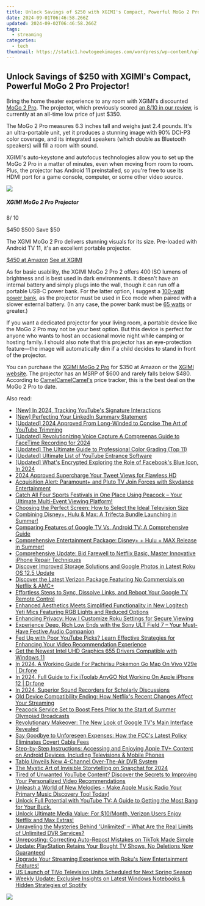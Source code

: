 ```yaml
---
title: Unlock Savings of $250 with XGIMI's Compact, Powerful MoGo 2 Pro Projector!
date: 2024-09-01T06:46:58.266Z
updated: 2024-09-02T06:46:58.266Z
tags:
  - streaming
categories:
  - tech
thumbnail: https://static1.howtogeekimages.com/wordpress/wp-content/uploads/2024/03/52751811229_521959bea6_o.jpg
---
```


## Unlock Savings of $250 with XGIMI's Compact, Powerful MoGo 2 Pro Projector!

Bring the home theater experience to any room with XGIMI's discounted [MoGo 2 Pro](https://www.amazon.com/XGIMI-MoGo-Pro-Projector-Bluetooth/dp/B0BWQB77LX?tag=hotoge-20&ascsubtag=UUhtgUeUpU2002198&asc%5Frefurl=https%3A%2F%2Fwww.howtogeek.com%2Fxgimi-mogo-2-pro-ultra-portable-projector-deal-march-2024%2F&asc%5Fcampaign=Short-Term). The projector, which previously scored [an 8/10 in our review](https://screen-video-capture.techidaily.com/simplifying-streaming-key-tactics-for-youtube-and-twitch-via-obs-for-2024/), is currently at an all-time low price of just $350.

 The MoGo 2 Pro measures 6.3 inches tall and weighs just 2.4 pounds. It's an ultra-portable unit, yet it produces a stunning image with 90% DCI-P3 color coverage, and its integrated speakers (which double as Bluetooth speakers) will fill a room with sound.

 XGIMI's auto-keystone and autofocus technologies allow you to set up the MoGo 2 Pro in a matter of minutes, even when moving from room to room. Plus, the projector has Android 11 preinstalled, so you're free to use its HDMI port for a game console, computer, or some other video source.

![](https://static1.howtogeekimages.com/wordpress/wp-content/uploads/2023/07/xgimi-mogo-2-pro-projector-small.jpg) 

#####  XGIMI MoGo 2 Pro Projector

8/ 10 

$450 $500 Save $50 

The XGMI MoGo 2 Pro delivers stunning visuals for its size. Pre-loaded with Android TV 11, it's an excellent portable projector.

[$450 at Amazon](https://www.amazon.com/XGIMI-MoGo-Pro-Projector-Bluetooth/dp/B0BWQB77LX?tag=hotoge-20&ascsubtag=UUhtgUeUpU2002198&asc%5Frefurl=https%3A%2F%2Fwww.howtogeek.com%2Fxgimi-mogo-2-pro-ultra-portable-projector-deal-march-2024%2F&asc%5Fcampaign=Short-Term) [See at XGIMI](https://us.xgimi.com/products/mogo-2-pro?gclid=Cj0KCQjw4NujBhC5ARIsAF4Iv6dVyscBOJTaLmlsLJ6a3mZMnufPOsFsqtKG83q4mnWDH5lSNOe7uIUaAovAEALw%5FwcB) 

 As for basic usability, the XGIMI MoGo 2 Pro 2 offers 400 ISO lumens of brightness and is best used in dark environments. It doesn't have an internal battery and simply plugs into the wall, though it can run off a portable USB-C power bank. For the latter option, I suggest a [100-watt power bank](https://android-location-track.techidaily.com/in-2024-top-5-tracking-apps-to-track-vivo-x90s-without-them-knowing-drfone-by-drfone-virtual-android/), as the projector must be used in Eco mode when paired with a slower external battery. (In any case, the power bank must be [65 watts](https://www.amazon.com/Anker-Portable-Charger-PowerCore-Microsoft/dp/B0B9XHR6BG/?tag=hotoge-20&ascsubtag=UUhtgUeUpU2002198&asc%5Frefurl=https%3A%2F%2Fwww.howtogeek.com%2Fxgimi-mogo-2-pro-ultra-portable-projector-deal-march-2024%2F&asc%5Fcampaign=Short-Term) or greater.)

 If you want a dedicated projector for your living room, a portable device like the MoGo 2 Pro may not be your best option. But this device is perfect for anyone who wants to host an occasional movie night while camping or hosting family. I should also note that this projector has an eye-protection feature—the image will automatically dim if a child decides to stand in front of the projector.

 You can purchase the [XGIMI MoGo 2 Pro](https://www.amazon.com/XGIMI-MoGo-Pro-Projector-Bluetooth/dp/B0BWQB77LX?tag=hotoge-20&ascsubtag=UUhtgUeUpU2002198&asc%5Frefurl=https%3A%2F%2Fwww.howtogeek.com%2Fxgimi-mogo-2-pro-ultra-portable-projector-deal-march-2024%2F&asc%5Fcampaign=Short-Term) for $350 at Amazon or the [XGIMI website](https://us.xgimi.com/products/mogo-2-pro). The projector has an MSRP of $600 and rarely falls below $480\. According to [CamelCamelCamel's](https://camelcamelcamel.com/product/B0BWQB77LX) price tracker, this is the best deal on the MoGo 2 Pro to date.

<ins class="adsbygoogle"
     style="display:block"
     data-ad-format="autorelaxed"
     data-ad-client="ca-pub-7571918770474297"
     data-ad-slot="1223367746"></ins>



<ins class="adsbygoogle"
     style="display:block"
     data-ad-client="ca-pub-7571918770474297"
     data-ad-slot="8358498916"
     data-ad-format="auto"
     data-full-width-responsive="true"></ins>

<span class="atpl-alsoreadstyle">Also read:</span>
<div><ul>
<li><a href="https://youtube-docs.techidaily.com/n-2024-tracking-youtubes-signature-interactions/"><u>[New] In 2024, Tracking YouTube's Signature Interactions</u></a></li>
<li><a href="https://fox-links.techidaily.com/new-perfecting-your-linkedin-summary-statement/"><u>[New] Perfecting Your LinkedIn Summary Statement</u></a></li>
<li><a href="https://eaxpv-info.techidaily.com/updated-2024-approved-from-long-winded-to-concise-the-art-of-youtube-trimming/"><u>[Updated] 2024 Approved  From Long-Winded to Concise  The Art of YouTube Trimming</u></a></li>
<li><a href="https://screen-recording.techidaily.com/updated-revolutionizing-voice-capture-a-compreenas-guide-to-facetime-recording-for-2024/"><u>[Updated] Revolutionizing Voice Capture  A Compreenas Guide to FaceTime Recording for 2024</u></a></li>
<li><a href="https://some-skills.techidaily.com/updated-the-ultimate-guide-to-professional-color-grading-top-11/"><u>[Updated] The Ultimate Guide to Professional Color Grading (Top 11)</u></a></li>
<li><a href="https://youtube-webster.techidaily.com/ed-ultimate-list-of-youtube-entrance-software/"><u>[Updated] Ultimate List of YouTube Entrance Software</u></a></li>
<li><a href="https://facebook-clips.techidaily.com/updated-whats-encrypted-exploring-the-role-of-facebooks-blue-icon-in-2024/"><u>[Updated] What's Encrypted  Exploring the Role of Facebook's Blue Icon, In 2024</u></a></li>
<li><a href="https://twitter-videos.techidaily.com/2024-approved-supercharge-your-tweet-views-for-flawless-hd/"><u>2024 Approved  Supercharge Your Tweet Views for Flawless HD</u></a></li>
<li><a href="https://media-tips.techidaily.com/acquisition-alert-paramountplus-and-pluto-tv-join-forces-with-skydance-entertainment/"><u>Acquisition Alert: Paramount+ and Pluto TV Join Forces with Skydance Entertainment</u></a></li>
<li><a href="https://media-tips.techidaily.com/catch-all-four-sports-festivals-in-one-place-using-peacock-your-ultimate-multi-event-viewing-platform/"><u>Catch All Four Sports Festivals in One Place Using Peacock – Your Ultimate Multi-Event Viewing Platform!</u></a></li>
<li><a href="https://media-tips.techidaily.com/choosing-the-perfect-screen-how-to-select-the-ideal-television-size/"><u>Choosing the Perfect Screen: How to Select the Ideal Television Size</u></a></li>
<li><a href="https://media-tips.techidaily.com/combining-disneyplus-hulu-and-max-a-trifecta-bundle-launching-in-summer/"><u>Combining Disney+, Hulu & Max: A Trifecta Bundle Launching in Summer!</u></a></li>
<li><a href="https://media-tips.techidaily.com/comparing-features-of-google-tv-vs-android-tv-a-comprehensive-guide/"><u>Comparing Features of Google TV Vs. Android TV: A Comprehensive Guide</u></a></li>
<li><a href="https://media-tips.techidaily.com/comprehensive-entertainment-package-disneyplus-plus-hulu-plus-max-release-in-summer/"><u>Comprehensive Entertainment Package: Disney+ + Hulu + MAX Release in Summer!</u></a></li>
<li><a href="https://media-tips.techidaily.com/comprehensive-update-bid-farewell-to-netflix-basic-master-innovative-iphone-repair-techniques/"><u>Comprehensive Update: Bid Farewell to Netflix Basic, Master Innovative iPhone Repair Techniques</u></a></li>
<li><a href="https://media-tips.techidaily.com/discover-improved-storage-solutions-and-google-photos-in-latest-roku-os-125-update/"><u>Discover Improved Storage Solutions and Google Photos in Latest Roku OS 12.5 Update</u></a></li>
<li><a href="https://media-tips.techidaily.com/discover-the-latest-verizon-package-featuring-no-commercials-on-netflix-and-amcplus/"><u>Discover the Latest Verizon Package Featuring No Commercials on Netflix & AMC+</u></a></li>
<li><a href="https://media-tips.techidaily.com/effortless-steps-to-sync-dissolve-links-and-reboot-your-google-tv-remote-control/"><u>Effortless Steps to Sync, Dissolve Links, and Reboot Your Google TV Remote Control</u></a></li>
<li><a href="https://media-tips.techidaily.com/enhanced-aesthetics-meets-simplified-functionality-in-new-logitech-yeti-mics-featuring-rgb-lights-and-reduced-options/"><u>Enhanced Aesthetics Meets Simplified Functionality in New Logitech Yeti Mics Featuring RGB Lights and Reduced Options</u></a></li>
<li><a href="https://media-tips.techidaily.com/enhancing-privacy-how-i-customize-roku-settings-for-secure-viewing/"><u>Enhancing Privacy: How I Customize Roku Settings for Secure Viewing</u></a></li>
<li><a href="https://review-topics.techidaily.com/experience-deep-rich-low-ends-with-the-sony-ult-field-7-your-must-have-festive-audio-companion/"><u>Experience Deep, Rich Low Ends with the Sony ULT Field 7 – Your Must-Have Festive Audio Companion</u></a></li>
<li><a href="https://media-tips.techidaily.com/fed-up-with-poor-youtube-picks-learn-effective-strategies-for-enhancing-your-video-recommendation-experience/"><u>Fed Up with Poor YouTube Picks? Learn Effective Strategies for Enhancing Your Video Recommendation Experience</u></a></li>
<li><a href="https://driver-download.techidaily.com/get-the-newest-intel-uhd-graphics-655-drivers-compatible-with-windows-11/"><u>Get the Newest Intel UHD Graphics 655 Drivers Compatible with Windows 11</u></a></li>
<li><a href="https://change-location.techidaily.com/in-2024-a-working-guide-for-pachirisu-pokemon-go-map-on-vivo-v29e-drfone-by-drfone-virtual-android/"><u>In 2024, A Working Guide For Pachirisu Pokemon Go Map On Vivo V29e | Dr.fone</u></a></li>
<li><a href="https://review-topics.techidaily.com/in-2024-full-guide-to-fix-itoolab-anygo-not-working-on-apple-iphone-12-drfone-by-drfone-virtual-ios/"><u>In 2024, Full Guide to Fix iToolab AnyGO Not Working On Apple iPhone 12 | Dr.fone</u></a></li>
<li><a href="https://screen-sharing-recording.techidaily.com/in-2024-superior-sound-recorders-for-scholarly-discussions/"><u>In 2024, Superior Sound Recorders for Scholarly Discussions</u></a></li>
<li><a href="https://media-tips.techidaily.com/old-device-compatibility-ending-how-netflixs-recent-changes-affect-your-streaming/"><u>Old Device Compatibility Ending: How Netflix's Recent Changes Affect Your Streaming</u></a></li>
<li><a href="https://media-tips.techidaily.com/peacock-service-set-to-boost-fees-prior-to-the-start-of-summer-olympiad-broadcasts/"><u>Peacock Service Set to Boost Fees Prior to the Start of Summer Olympiad Broadcasts</u></a></li>
<li><a href="https://media-tips.techidaily.com/revolutionary-makeover-the-new-look-of-google-tvs-main-interface-revealed/"><u>Revolutionary Makeover: The New Look of Google TV's Main Interface Revealed</u></a></li>
<li><a href="https://media-tips.techidaily.com/say-goodbye-to-unforeseen-expenses-how-the-fccs-latest-policy-eliminates-covert-cable-fees/"><u>Say Goodbye to Unforeseen Expenses: How the FCC's Latest Policy Eliminates Covert Cable Fees</u></a></li>
<li><a href="https://media-tips.techidaily.com/step-by-step-instructions-accessing-and-enjoying-apple-tvplus-content-on-android-devices-including-televisions-and-mobile-phones/"><u>Step-by-Step Instructions: Accessing and Enjoying Apple TV+ Content on Android Devices, Including Televisions & Mobile Phones</u></a></li>
<li><a href="https://media-tips.techidaily.com/tablo-unveils-new-4-channel-over-the-air-dvr-system/"><u>Tablo Unveils New 4-Channel Over-The-Air DVR System</u></a></li>
<li><a href="https://snapchat-videos.techidaily.com/the-mystic-art-of-invisible-storytelling-on-snapchat-for-2024/"><u>The Mystic Art of Invisible Storytelling on Snapchat for 2024</u></a></li>
<li><a href="https://media-tips.techidaily.com/tired-of-unwanted-youtube-content-discover-the-secrets-to-improving-your-personalized-video-recommendations/"><u>Tired of Unwanted YouTube Content? Discover the Secrets to Improving Your Personalized Video Recommendations</u></a></li>
<li><a href="https://media-tips.techidaily.com/unleash-a-world-of-new-melodies-make-apple-music-radio-your-primary-music-discovery-tool-today/"><u>Unleash a World of New Melodies - Make Apple Music Radio Your Primary Music Discovery Tool Today!</u></a></li>
<li><a href="https://media-tips.techidaily.com/unlock-full-potential-with-youtube-tv-a-guide-to-getting-the-most-bang-for-your-buck/"><u>Unlock Full Potential with YouTube TV: A Guide to Getting the Most Bang for Your Buck.</u></a></li>
<li><a href="https://media-tips.techidaily.com/unlock-ultimate-media-value-for-10month-verizon-users-enjoy-netflix-and-max-extras/"><u>Unlock Ultimate Media Value: For $10/Month, Verizon Users Enjoy Netflix and Max Extras!</u></a></li>
<li><a href="https://media-tips.techidaily.com/unraveling-the-mysteries-behind-unlimited-what-are-the-real-limits-of-unlimited-dvr-services/"><u>Unraveling the Mysteries Behind 'Unlimited' – What Are the Real Limits of Unlimited DVR Services?</u></a></li>
<li><a href="https://techtrends.techidaily.com/unreposting-correcting-auto-repost-mistakes-on-tiktok-made-simple/"><u>Unreposting: Correcting Auto-Repost Mistakes on TikTok Made Simple</u></a></li>
<li><a href="https://media-tips.techidaily.com/update-playstation-retains-your-bought-tv-shows-no-deletions-now-guaranteed/"><u>Update: PlayStation Retains Your Bought TV Shows, No Deletions Now Guaranteed</u></a></li>
<li><a href="https://media-tips.techidaily.com/upgrade-your-streaming-experience-with-rokus-new-entertainment-features/"><u>Upgrade Your Streaming Experience with Roku's New Entertainment Features!</u></a></li>
<li><a href="https://media-tips.techidaily.com/us-launch-of-tivo-television-units-scheduled-for-next-spring-season/"><u>US Launch of TiVo Television Units Scheduled for Next Spring Season</u></a></li>
<li><a href="https://media-tips.techidaily.com/weekly-update-exclusive-insights-on-latest-windows-notebooks-and-hidden-strategies-of-spotify/"><u>Weekly Update: Exclusive Insights on Latest Windows Notebooks & Hidden Strategies of Spotify</u></a></li>
</ul></div>

<!-- affiliate ads begin -->
<a href="https://shop.manycam.com/order/checkout.php?PRODS=17729331&QTY=1&AFFILIATE=108875&CART=1"><img src="https://secure.avangate.com/images/merchant/8230bea7d54bcdf99cdfe85cb07313d5/mcaffbanner600x500.png" border="0"></a>
<!-- affiliate ads end -->